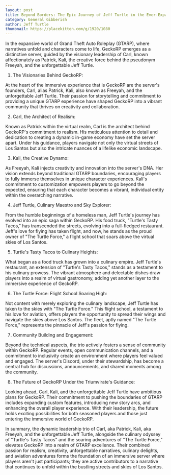 ```yaml
---
layout: post
title: Beyond Borders: The Epic Journey of Jeff Turtle in the Ever-Expanding World of GeckoRP
category: General Gibberish
author: Jeff Turtle
thumbnail: https://placekitten.com/g/1920/1080
---
```

In the expansive world of Grand Theft Auto Roleplay (GTARP), where narratives unfold and characters come to life, GeckoRP emerges as a distinctive server, guided by the visionary leadership of Carl, known affectionately as Patrick, Kali, the creative force behind the pseudonym Freeyah, and the unforgettable Jeff Turtle.

1. The Visionaries Behind GeckoRP:

At the heart of the immersive experience that is GeckoRP are the server's founders, Carl, alias Patrick, Kali, also known as Freeyah, and the unforgettable Jeff Turtle. Their passion for storytelling and commitment to providing a unique GTARP experience have shaped GeckoRP into a vibrant community that thrives on creativity and collaboration.

2. Carl, the Architect of Realism:

Known as Patrick within the virtual realm, Carl is the architect behind GeckoRP's commitment to realism. His meticulous attention to detail and dedication to creating a dynamic in-game economy have set the server apart. Under his guidance, players navigate not only the virtual streets of Los Santos but also the intricate nuances of a lifelike economic landscape.

3. Kali, the Creative Dynamo:

As Freeyah, Kali injects creativity and innovation into the server's DNA. Her vision extends beyond traditional GTARP boundaries, encouraging players to fully immerse themselves in unique character experiences. Kali's commitment to customization empowers players to go beyond the expected, ensuring that each character becomes a vibrant, individual entity within the overarching narrative.

4. Jeff Turtle, Culinary Maestro and Sky Explorer:

From the humble beginnings of a homeless man, Jeff Turtle's journey has evolved into an epic saga within GeckoRP. His food truck, "Turtle's Tasty Tacos," has transcended the streets, evolving into a full-fledged restaurant. Jeff's love for flying has taken flight, and now, he stands as the proud owner of "The Turtle Force," a flight school that soars above the virtual skies of Los Santos.

5. Turtle's Tasty Tacos to Culinary Heights:

What began as a food truck has grown into a culinary empire. Jeff Turtle's restaurant, an extension of "Turtle's Tasty Tacos," stands as a testament to his culinary prowess. The vibrant atmosphere and delectable dishes draw players into a realm of virtual gastronomy, adding yet another layer to the immersive experience of GeckoRP.

6. The Turtle Force: Flight School Soaring High:

Not content with merely exploring the culinary landscape, Jeff Turtle has taken to the skies with "The Turtle Force." This flight school, a testament to his love for aviation, offers players the opportunity to spread their wings and navigate the skies above Los Santos. The fleet, aptly named "The Turtle Force," represents the pinnacle of Jeff's passion for flying.

7. Community Building and Engagement:

Beyond the technical aspects, the trio actively fosters a sense of community within GeckoRP. Regular events, open communication channels, and a commitment to inclusivity create an environment where players feel valued and engaged. The server's Discord, under their stewardship, has become a central hub for discussions, announcements, and shared moments among the community.

8. The Future of GeckoRP Under the Triumvirate's Guidance:

Looking ahead, Carl, Kali, and the unforgettable Jeff Turtle have ambitious plans for GeckoRP. Their commitment to pushing the boundaries of GTARP includes expanding custom features, introducing new story arcs, and enhancing the overall player experience. With their leadership, the future holds exciting possibilities for both seasoned players and those just entering the immersive world of GeckoRP.

In summary, the dynamic leadership trio of Carl, aka Patrick, Kali, aka Freeyah, and the unforgettable Jeff Turtle, alongside the culinary odyssey of "Turtle's Tasty Tacos" and the soaring adventures of "The Turtle Force," elevates GeckoRP into a realm of GTARP excellence. Their combined passion for realism, creativity, unforgettable narratives, culinary delights, and aviation adventures forms the foundation of an immersive server where players aren't just participants; they are active contributors to a narrative that continues to unfold within the bustling streets and skies of Los Santos.

